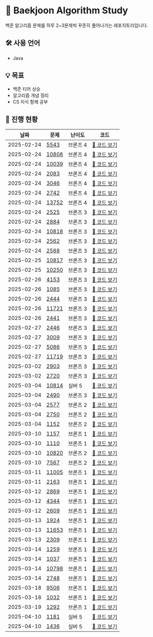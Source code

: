 # 🚀 Baekjoon Algorithm Study
백준 알고리즘 문제를 하루 2~3문제씩 꾸준히 풀어나가는 레포지토리입니다.

## 🛠 사용 언어  
- Java  

## 💡 목표  
- 백준 티어 상승  
- 알고리즘 개념 정리  
- CS 지식 함께 공부  

## 📌 진행 현황
| 날짜 | 문제 | 난이도 | 코드 |
|------|------|-------|------|
| 2025-02-24 | [5543](https://www.acmicpc.net/problem/5543) | 브론즈 4 | [🔗 코드 보기](https://github.com/kangho1870/algorithm/blob/main/BOJ/src/bronze4/Day0224/BOJ5543.java) |
| 2025-02-24 | [10808](https://www.acmicpc.net/problem/10808) | 브론즈 4 | [🔗 코드 보기](https://github.com/kangho1870/algorithm/blob/main/BOJ/src/bronze4/Day0224/BOJ10808.java) |
| 2025-02-24 | [10039](https://www.acmicpc.net/problem/10039) | 브론즈 4 | [🔗 코드 보기](https://github.com/kangho1870/algorithm/blob/main/BOJ/src/bronze4/Day0224/BOJ10039.java) |
| 2025-02-24 | [2083](https://www.acmicpc.net/problem/2083) | 브론즈 4 | [🔗 코드 보기](https://github.com/kangho1870/algorithm/blob/main/BOJ/src/bronze4/Day0224/BOJ2083.java) |
| 2025-02-24 | [3046](https://www.acmicpc.net/problem/3046) | 브론즈 4 | [🔗 코드 보기](https://github.com/kangho1870/algorithm/blob/main/BOJ/src/bronze4/Day0224/BOJ3046.java) |
| 2025-02-24 | [2742](https://www.acmicpc.net/problem/2742) | 브론즈 4 | [🔗 코드 보기](https://github.com/kangho1870/algorithm/blob/main/BOJ/src/bronze4/Day0224/BOJ2742.java) |
| 2025-02-24 | [13752](https://www.acmicpc.net/problem/13752) | 브론즈 4 | [🔗 코드 보기](https://github.com/kangho1870/algorithm/blob/main/BOJ/src/bronze4/Day0224/BOJ13752.java) |
| 2025-02-24 | [2525](https://www.acmicpc.net/problem/2525) | 브론즈 3 | [🔗 코드 보기](https://github.com/kangho1870/algorithm/blob/main/BOJ/src/bronze3/Day0224/BOJ2525.java) |
| 2025-02-24 | [2884](https://www.acmicpc.net/problem/2884) | 브론즈 3 | [🔗 코드 보기](https://github.com/kangho1870/algorithm/blob/main/BOJ/src/bronze3/Day0224/BOJ2884.java) |
| 2025-02-24 | [10818](https://www.acmicpc.net/problem/10818) | 브론즈 3 | [🔗 코드 보기](https://github.com/kangho1870/algorithm/blob/main/BOJ/src/bronze3/Day0224/BOJ10818.java) |
| 2025-02-24 | [2562](https://www.acmicpc.net/problem/2562) | 브론즈 3 | [🔗 코드 보기](https://github.com/kangho1870/algorithm/blob/main/BOJ/src/bronze3/Day0224/BOJ2562.java) |
| 2025-02-24 | [2588](https://www.acmicpc.net/problem/2588) | 브론즈 3 | [🔗 코드 보기](https://github.com/kangho1870/algorithm/blob/main/BOJ/src/bronze3/Day0224/BOJ2588.java) |
| 2025-02-25 | [10817](https://www.acmicpc.net/problem/10817) | 브론즈 3 | [🔗 코드 보기](https://github.com/kangho1870/algorithm/blob/main/BOJ/src/bronze3/Day0225/BOJ10817.java) |
| 2025-02-25 | [10250](https://www.acmicpc.net/problem/10250) | 브론즈 3 | [🔗 코드 보기](https://github.com/kangho1870/algorithm/blob/main/BOJ/src/bronze3/Day0225/BOJ10250.java) |
| 2025-02-26 | [4153](https://www.acmicpc.net/problem/4153) | 브론즈 3 | [🔗 코드 보기](https://github.com/kangho1870/algorithm/blob/main/BOJ/src/bronze3/Day0226/BOJ4153.java) |
| 2025-02-26 | [1085](https://www.acmicpc.net/problem/1085) | 브론즈 3 | [🔗 코드 보기](https://github.com/kangho1870/algorithm/blob/main/BOJ/src/bronze3/Day0226/BOJ1085.java) |
| 2025-02-26 | [2444](https://www.acmicpc.net/problem/2444) | 브론즈 3 | [🔗 코드 보기](https://github.com/kangho1870/algorithm/blob/main/BOJ/src/bronze3/Day0226/BOJ2444.java) |
| 2025-02-26 | [11721](https://www.acmicpc.net/problem/11721) | 브론즈 3 | [🔗 코드 보기](https://github.com/kangho1870/algorithm/blob/main/BOJ/src/bronze3/Day0226/BOJ11721.java) |
| 2025-02-26 | [2441](https://www.acmicpc.net/problem/2441) | 브론즈 3 | [🔗 코드 보기](https://github.com/kangho1870/algorithm/blob/main/BOJ/src/bronze3/Day0226/BOJ2441.java) |
| 2025-02-27 | [2446](https://www.acmicpc.net/problem/2446) | 브론즈 3 | [🔗 코드 보기](https://github.com/kangho1870/algorithm/blob/main/BOJ/src/bronze3/Day0227/BOJ2446.java) |
| 2025-02-27 | [3009](https://www.acmicpc.net/problem/3009) | 브론즈 3 | [🔗 코드 보기](https://github.com/kangho1870/algorithm/blob/main/BOJ/src/bronze3/Day0227/BOJ3009.java) |
| 2025-02-27 | [5086](https://www.acmicpc.net/problem/5086) | 브론즈 3 | [🔗 코드 보기](https://github.com/kangho1870/algorithm/blob/main/BOJ/src/bronze3/Day0227/BOJ5086.java) |
| 2025-02-27 | [11719](https://www.acmicpc.net/problem/11719) | 브론즈 3 | [🔗 코드 보기](https://github.com/kangho1870/algorithm/blob/main/BOJ/src/bronze3/Day0227/BOJ11719.java) |
| 2025-03-02 | [2903](https://www.acmicpc.net/problem/2903) | 브론즈 3 | [🔗 코드 보기](https://github.com/kangho1870/algorithm/blob/main/BOJ/src/bronze3/Day0302/BOJ2903.java) |
| 2025-03-02 | [2720](https://www.acmicpc.net/problem/2720) | 브론즈 3 | [🔗 코드 보기](https://github.com/kangho1870/algorithm/blob/main/BOJ/src/bronze3/Day0302/BOJ2720.java) |
| 2025-03-04 | [10814](https://www.acmicpc.net/problem/10814) | 실버 5 | [🔗 코드 보기](https://github.com/kangho1870/algorithm/blob/main/BOJ/src/silver5/Day0304/BOJ10814.java) |
| 2025-03-04 | [2490](https://www.acmicpc.net/problem/2490) | 브론즈 3 | [🔗 코드 보기](https://github.com/kangho1870/algorithm/blob/main/BOJ/src/bronze3/Day0304/BOJ2490.java) |
| 2025-03-04 | [2577](https://www.acmicpc.net/problem/2577) | 브론즈 2 | [🔗 코드 보기](https://github.com/kangho1870/algorithm/blob/main/BOJ/src/bronze2/Day0304/BOJ2577.java) |
| 2025-03-04 | [2750](https://www.acmicpc.net/problem/2750) | 브론즈 2 | [🔗 코드 보기](https://github.com/kangho1870/algorithm/blob/main/BOJ/src/bronze2/Day0304/BOJ2750.java) |
| 2025-03-04 | [1152](https://www.acmicpc.net/problem/1152) | 브론즈 2 | [🔗 코드 보기](https://github.com/kangho1870/algorithm/blob/main/BOJ/src/bronze2/Day0304/BOJ1152.java) |
| 2025-03-10 | [1157](https://www.acmicpc.net/problem/1157) | 브론즈 1 | [🔗 코드 보기](https://github.com/kangho1870/algorithm/blob/main/BOJ/src/bronze1/Day0310/BOJ1157.java) |
| 2025-03-10 | [1110](https://www.acmicpc.net/problem/1110) | 브론즈 1 | [🔗 코드 보기](https://github.com/kangho1870/algorithm/blob/main/BOJ/src/bronze1/Day0310/BOJ1110.java) |
| 2025-03-10 | [10820](https://www.acmicpc.net/problem/10820) | 브론즈 2 | [🔗 코드 보기](https://github.com/kangho1870/algorithm/blob/main/BOJ/src/bronze2/Day0310/BOJ10820.java) |
| 2025-03-10 | [7567](https://www.acmicpc.net/problem/7567) | 브론즈 2 | [🔗 코드 보기](https://github.com/kangho1870/algorithm/blob/main/BOJ/src/bronze2/Day0310/BOJ7567.java) |
| 2025-03-11 | [11005](https://www.acmicpc.net/problem/11005) | 브론즈 1 | [🔗 코드 보기](https://github.com/kangho1870/algorithm/blob/main/BOJ/src/bronze1/Day0311/BOJ11005.java) |
| 2025-03-11 | [2163](https://www.acmicpc.net/problem/2163) | 브론즈 1 | [🔗 코드 보기](https://github.com/kangho1870/algorithm/blob/main/BOJ/src/bronze1/Day0311/BOJ2163.java) |
| 2025-03-12 | [2869](https://www.acmicpc.net/problem/2869) | 브론즈 1 | [🔗 코드 보기](https://github.com/kangho1870/algorithm/blob/main/BOJ/src/bronze1/Day0312/BOJ2869.java) |
| 2025-03-12 | [4344](https://www.acmicpc.net/problem/4344) | 브론즈 1 | [🔗 코드 보기](https://github.com/kangho1870/algorithm/blob/main/BOJ/src/bronze1/Day0312/BOJ4344.java) |
| 2025-03-12 | [2609](https://www.acmicpc.net/problem/2609) | 브론즈 1 | [🔗 코드 보기](https://github.com/kangho1870/algorithm/blob/main/BOJ/src/bronze1/Day0312/BOJ2609.java) |
| 2025-03-13 | [1924](https://www.acmicpc.net/problem/1924) | 브론즈 1 | [🔗 코드 보기](https://github.com/kangho1870/algorithm/blob/main/BOJ/src/bronze1/Day0313/BOJ1924.java) |
| 2025-03-13 | [11653](https://www.acmicpc.net/problem/11653) | 브론즈 1 | [🔗 코드 보기](https://github.com/kangho1870/algorithm/blob/main/BOJ/src/bronze1/Day0313/BOJ11653.java) |
| 2025-03-13 | [2309](https://www.acmicpc.net/problem/2309) | 브론즈 1 | [🔗 코드 보기](https://github.com/kangho1870/algorithm/blob/main/BOJ/src/bronze1/Day0313/BOJ2309.java) |
| 2025-03-14 | [1259](https://www.acmicpc.net/problem/1259) | 브론즈 1 | [🔗 코드 보기](https://github.com/kangho1870/algorithm/blob/main/BOJ/src/bronze1/Day0314/BOJ1259.java) |
| 2025-03-14 | [1037](https://www.acmicpc.net/problem/1037) | 브론즈 1 | [🔗 코드 보기](https://github.com/kangho1870/algorithm/blob/main/BOJ/src/bronze1/Day0314/BOJ1037.java) |
| 2025-03-14 | [10798](https://www.acmicpc.net/problem/10798) | 브론즈 1 | [🔗 코드 보기](https://github.com/kangho1870/algorithm/blob/main/BOJ/src/bronze1/Day0314/BOJ10798.java) |
| 2025-03-14 | [2748](https://www.acmicpc.net/problem/2748) | 브론즈 1 | [🔗 코드 보기](https://github.com/kangho1870/algorithm/blob/main/BOJ/src/bronze1/Day0314/BOJ2748.java) |
| 2025-03-18 | [9506](https://www.acmicpc.net/problem/9506) | 브론즈 1 | [🔗 코드 보기](https://github.com/kangho1870/algorithm/blob/main/BOJ/src/bronze1/Day0318/BOJ9506.java) |
| 2025-03-18 | [1032](https://www.acmicpc.net/problem/1032) | 브론즈 1 | [🔗 코드 보기](https://github.com/kangho1870/algorithm/blob/main/BOJ/src/bronze1/Day0318/BOJ1032.java) |
| 2025-03-19 | [1292](https://www.acmicpc.net/problem/1292) | 브론즈 1 | [🔗 코드 보기](https://github.com/kangho1870/algorithm/blob/main/BOJ/src/bronze1/Day0319/BOJ1292.java) |
| 2025-04-10 | [1181](https://www.acmicpc.net/problem/1181) | 실버 5 | [🔗 코드 보기](https://github.com/kangho1870/algorithm/blob/main/BOJ/src/silver5/Day0410/BOJ1181.java) |
| 2025-04-10 | [1436](https://www.acmicpc.net/problem/1436) | 실버 5 | [🔗 코드 보기](https://github.com/kangho1870/algorithm/blob/main/BOJ/src/silver5/Day0410/BOJ1436.java) |